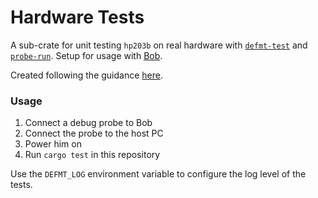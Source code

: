# Hardware Tests

A sub-crate for unit testing `hp203b` on real hardware with [`defmt-test`](https://github.com/knurling-rs/defmt) and [`probe-run`](https://github.com/knurling-rs/probe-run).
Setup for usage with [Bob]().

Created following the guidance [here](https://ferrous-systems.com/blog/test-driver-crate/#target-testing-with-defmt-test).

### Usage

1. Connect a debug probe to Bob
1. Connect the probe to the host PC
1. Power him on
1. Run `cargo test` in this repository

Use the `DEFMT_LOG` environment variable to configure the log level of the tests.
